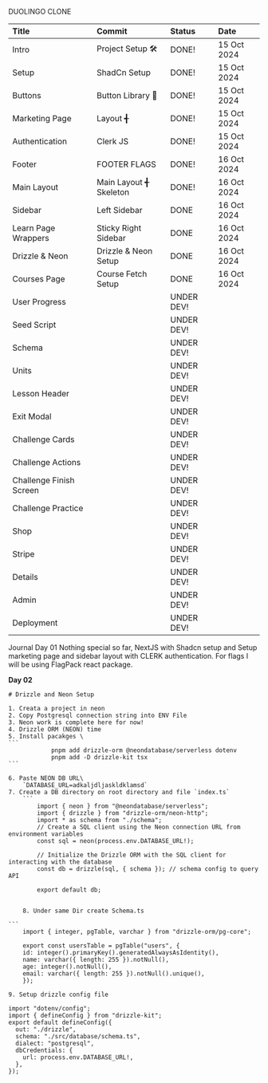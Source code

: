 DUOLINGO CLONE

| Title                   | Commit                 | Status     | Date        |
| :---------------------- | :--------------------- | :--------- | :---------- |
| Intro                   | Project Setup 🛠️       | DONE!      | 15 Oct 2024 |
| Setup                   | ShadCn Setup           | DONE!      | 15 Oct 2024 |
| Buttons                 | Button Library 🔘      | DONE!      | 15 Oct 2024 |
| Marketing Page          | Layout ╉               | DONE!      | 15 Oct 2024 |
| Authentication          | Clerk JS               | DONE!      | 15 Oct 2024 |
| Footer                  | FOOTER FLAGS           | DONE!      | 16 Oct 2024 |
| Main Layout             | Main Layout ╉ Skeleton | DONE!      | 16 Oct 2024 |
| Sidebar                 | Left Sidebar           | DONE       | 16 Oct 2024 |
| Learn Page Wrappers     | Sticky Right Sidebar   | DONE       | 16 Oct 2024 |
| Drizzle & Neon          | Drizzle & Neon Setup   | DONE       | 16 Oct 2024 |
| Courses Page            | Course Fetch Setup     | DONE       | 16 Oct 2024 |
| User Progress           |                        | UNDER DEV! |             |
| Seed Script             |                        | UNDER DEV! |             |
| Schema                  |                        | UNDER DEV! |             |
| Units                   |                        | UNDER DEV! |             |
| Lesson Header           |                        | UNDER DEV! |             |
| Exit Modal              |                        | UNDER DEV! |             |
| Challenge Cards         |                        | UNDER DEV! |             |
| Challenge Actions       |                        | UNDER DEV! |             |
| Challenge Finish Screen |                        | UNDER DEV! |             |
| Challenge Practice      |                        | UNDER DEV! |             |
| Shop                    |                        | UNDER DEV! |
| Stripe                  |                        | UNDER DEV! |
| Details                 |                        | UNDER DEV! |
| Admin                   |                        | UNDER DEV! |
| Deployment              |                        | UNDER DEV! |

Journal
Day 01
Nothing special so far, NextJS with Shadcn setup and Setup marketing page and sidebar layout with CLERK authentication. For flags I will be using FlagPack react package.

**Day 02**

    # Drizzle and Neon Setup

    1. Creata a project in neon
    2. Copy Postgresql connection string into ENV File
    3. Neon work is complete here for now!
    4. Drizzle ORM (NEON) time
    5. Install pacakges \
    ```
    			pnpm add drizzle-orm @neondatabase/serverless dotenv
    			pnpm add -D drizzle-kit tsx
    ```

    6. Paste NEON DB URL\
    	`‌DATABASE_URL=adkaljdljaskldklamsd`
    7. Create a DB directory on root directory and file `index.ts`
    	```
    		import { neon } from "@neondatabase/serverless";
    		import { drizzle } from "drizzle-orm/neon-http";
    		import * as schema from "./schema";
    		// Create a SQL client using the Neon connection URL from environment variables
    		const sql = neon(process.env.DATABASE_URL!);

    		// Initialize the Drizzle ORM with the SQL client for interacting with the database
    		const db = drizzle(sql, { schema }); // schema config to query API

    		export default db;

````

    8. Under same Dir create Schema.ts

```
    import { integer, pgTable, varchar } from "drizzle-orm/pg-core";

    export const usersTable = pgTable("users", {
    id: integer().primaryKey().generatedAlwaysAsIdentity(),
    name: varchar({ length: 255 }).notNull(),
    age: integer().notNull(),
    email: varchar({ length: 255 }).notNull().unique(),
    });

````

    9. Setup drizzle config file

```
import "dotenv/config";
import { defineConfig } from "drizzle-kit";
export default defineConfig({
  out: "./drizzle",
  schema: "./src/database/schema.ts",
  dialect: "postgresql",
  dbCredentials: {
    url: process.env.DATABASE_URL!,
  },
});

```
